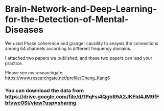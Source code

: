 # Brain-Network-and-Deep-Learning-for-the-Detection-of-Mental-Diseases
We used Phase coherence and granger causility to anaysis the connections among 64 channels according to different frequency domains.

I attached two papers we published, and these two papers can lead your practice.

Please see my researchgate: https://www.researchgate.net/profile/Cheng_Kang6


### You can download the data from https://drive.google.com/file/d/1PqFsi4QghR9A2JKFId4JM9fFbfvwcOSl/view?usp=sharing
